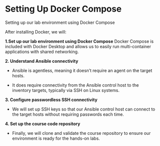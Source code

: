 # Setting Up Docker Compose
Setting up our lab environment using Docker Compose

After installing Docker, we will:

**1.Set up our lab environment using Docker Compose**
Docker Compose is included with Docker Desktop and allows us to easily run multi-container applications with shared networking.

**2. Understand Ansible connectivity**

* Ansible is agentless, meaning it doesn’t require an agent on the target hosts.

* It does require connectivity from the Ansible control host to the inventory targets, typically via SSH on Linux systems.

**3. Configure passwordless SSH connectivity**
* We will set up SSH keys so that our Ansible control host can connect to the target hosts without requiring passwords each time.

**4. Set up the course code repository**
* Finally, we will clone and validate the course repository to ensure our environment is ready for the hands-on labs.